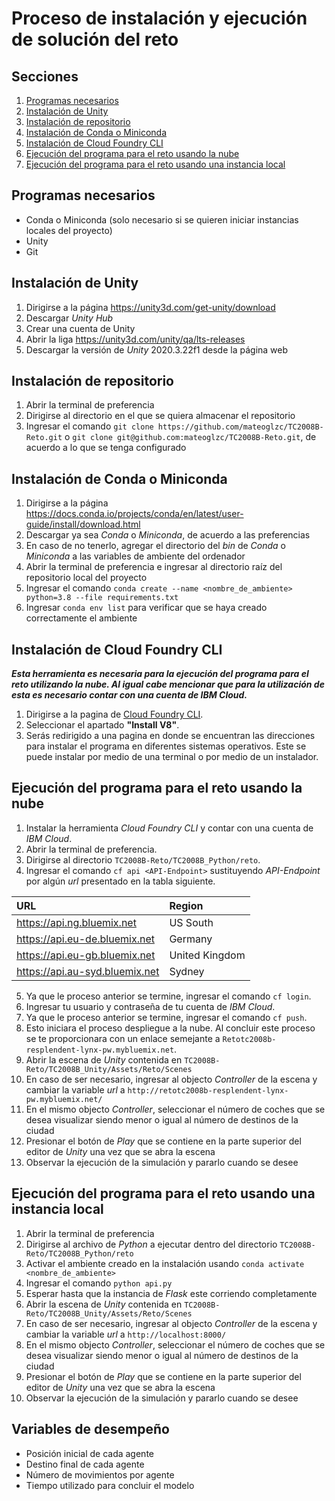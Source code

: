 # Proceso de instalación y ejecución de solución del reto

## Secciones
1. [Programas necesarios](#programas-necesarios)
2. [Instalación de Unity](#instalación-de-unity)
3. [Instalación de repositorio](#instalación-de-repositorio)
4. [Instalación de Conda o Miniconda](#instalación-de-conda-o-miniconda)
5. [Instalación de Cloud Foundry CLI](#instalación-de-cloud-foundry-cli)
6. [Ejecución del programa para el reto usando la nube](#ejecución-del-programa-para-el-reto-usando-la-nube)
7. [Ejecución del programa para el reto usando una instancia local](#ejecución-del-programa-para-el-reto-usando-una-instancia-local)

## Programas necesarios
- Conda o Miniconda (solo necesario si se quieren iniciar instancias locales del proyecto)
- Unity
- Git

## Instalación de Unity
1. Dirigirse a la página https://unity3d.com/get-unity/download
2. Descargar *Unity Hub*
3. Crear una cuenta de Unity
4. Abrir la liga https://unity3d.com/unity/qa/lts-releases
5. Descargar la versión de *Unity* 2020.3.22f1 desde la página web

## Instalación de repositorio
1. Abrir la terminal de preferencia
2. Dirigirse al directorio en el que se quiera almacenar el repositorio
3. Ingresar el comando `git clone https://github.com/mateoglzc/TC2008B-Reto.git` o `git clone git@github.com:mateoglzc/TC2008B-Reto.git`, de acuerdo a lo que se tenga configurado

## Instalación de Conda o Miniconda
1. Dirigirse a la página https://docs.conda.io/projects/conda/en/latest/user-guide/install/download.html
2. Descargar ya sea *Conda* o *Miniconda*, de acuerdo a las preferencias
3. En caso de no tenerlo, agregar el directorio del *bin* de *Conda* o *Miniconda* a las variables de ambiente del ordenador
4. Abrir la terminal de preferencia e ingresar al directorio raíz del repositorio local del proyecto
5. Ingresar el comando `conda create --name <nombre_de_ambiente> python=3.8 --file requirements.txt`
6. Ingresar `conda env list` para verificar que se haya creado correctamente el ambiente

## Instalación de Cloud Foundry CLI
***Esta herramienta es necesaria para la ejecución del programa para el reto utilizando la nube. Al igual cabe mencionar que para la utilización de esta es necesario contar con una cuenta de IBM Cloud.***


1. Dirigirse a la pagina de [Cloud Foundry CLI](https://github.com/cloudfoundry/cli#downloads).
2. Seleccionar el apartado **"Install V8"**.
3. Serás redirigido a una pagina en donde se encuentran las direcciones para instalar el programa en diferentes sistemas operativos. Este se puede instalar por medio de una terminal o por medio de un instalador.

## Ejecución del programa para el reto usando la nube
1. Instalar la herramienta *Cloud Foundry CLI* y contar con una cuenta de *IBM Cloud*.
2. Abrir la terminal de preferencia.
3. Dirigirse al directorio `TC2008B-Reto/TC2008B_Python/reto`.
4. Ingresar el comando `cf api <API-Endpoint>` sustituyendo *API-Endpoint* por algún *url* presentado en la tabla siguiente.

|URL                             |Region          |
|:-------------------------------|:---------------|
| https://api.ng.bluemix.net     | US South       |
| https://api.eu-de.bluemix.net  | Germany        |
| https://api.eu-gb.bluemix.net  | United Kingdom |
| https://api.au-syd.bluemix.net | Sydney         |
  
5. Ya que le proceso anterior se termine, ingresar el comando `cf login`.
6. Ingresar tu usuario y contraseña de tu cuenta de *IBM Cloud*.
7. Ya que le proceso anterior se termine, ingresar el comando `cf push`.
8. Esto iniciara el proceso despliegue a la nube. Al concluir este proceso se te proporcionara con un enlace semejante a `Retotc2008b-resplendent-lynx-pw.mybluemix.net`. 
9. Abrir la escena de *Unity* contenida en `TC2008B-Reto/TC2008B_Unity/Assets/Reto/Scenes`
10. En caso de ser necesario, ingresar al objecto *Controller* de la escena y cambiar la variable *url* a `http://retotc2008b-resplendent-lynx-pw.mybluemix.net/`
11. En el mismo objecto *Controller*, seleccionar el número de coches que se desea visualizar siendo menor o igual al número de destinos de la ciudad
12. Presionar el botón de *Play* que se contiene en la parte superior del editor de *Unity* una vez que se abra la escena 
13. Observar la ejecución de la simulación y pararlo cuando se desee

## Ejecución del programa para el reto usando una instancia local
1. Abrir la terminal de preferencia
2. Dirigirse al archivo de *Python* a ejecutar dentro del directorio `TC2008B-Reto/TC2008B_Python/reto`
3. Activar el ambiente creado en la instalación usando `conda activate <nombre_de_ambiente>`
4. Ingresar el comando `python api.py`
5. Esperar hasta que la instancia de *Flask* este corriendo completamente
6. Abrir la escena de *Unity* contenida en `TC2008B-Reto/TC2008B_Unity/Assets/Reto/Scenes`
7. En caso de ser necesario, ingresar al objecto *Controller* de la escena y cambiar la variable *url* a `http://localhost:8000/`
8. En el mismo objecto *Controller*, seleccionar el número de coches que se desea visualizar siendo menor o igual al número de destinos de la ciudad
9. Presionar el botón de *Play* que se contiene en la parte superior del editor de *Unity* una vez que se abra la escena 
10. Observar la ejecución de la simulación y pararlo cuando se desee

## Variables de desempeño
- Posición inicial de cada agente
- Destino final de cada agente
- Número de movimientos por agente
- Tiempo utilizado para concluir el modelo